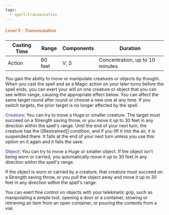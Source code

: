 ```yaml
---
tags:
  - spell/transmutation
---
```

##### *<span style="color:rgb(203, 123, 55)">Level 5 - Transmutation</span>*

|Casting Time|Range|Components|Duration|
|---|---|---|---|
|Action|60 feet|V, S|Concentration, up to 10 minutes|

You gain the ability to move or manipulate creatures or objects by thought. When you cast the spell and as a Magic action on your later turns before the spell ends, you can exert your will on one creature or object that you can see within range, causing the appropriate effect below. You can affect the same target round after round or choose a new one at any time. If you switch targets, the prior target is no longer affected by the spell. 

**<span style="color:rgb(134, 93, 187)">Creature</span>**: You can try to move a Huge or smaller creature. The target must succeed on a Strength saving throw, or you move it up to 30 feet in any direction within the spell's range. Until the end of your next turn, the creature has the [[Restrained]] condition, and if you lift it into the air, it is suspended there. It falls at the end of your next turn unless you use this option on it again and it fails the save.

**<span style="color:rgb(134, 93, 187)">Object</span>**: You can try to move a Huge or smaller object. If the object isn't being worn or carried, you automatically move it up to 30 feet in any direction within the spell's range.

If the object is worn or carried by a creature, that creature must succeed on a Strength saving throw, or you pull the object away and move it up to 30 feet in any direction within the spell's range. 

You can exert fine control on objects with your telekinetic grip, such as manipulating a simple tool, opening a door or a container, stowing or retrieving an item from an open container, or pouring the contents from a vial. 